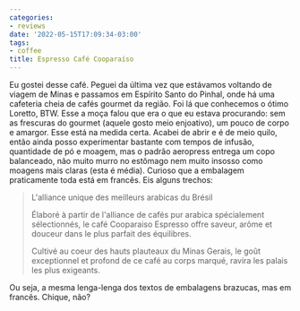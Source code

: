 ```yaml
---
categories:
- reviews
date: '2022-05-15T17:09:34-03:00'
tags:
- coffee
title: Espresso Café Cooparaíso
---
```


Eu gostei desse café. Peguei da última vez que estávamos voltando de viagem de Minas e passamos em Espírito Santo do Pinhal, onde há uma cafeteria cheia de cafés gourmet da região. Foi lá que conhecemos o ótimo Loretto, BTW. Esse a moça falou que era o que eu estava procurando: sem as frescuras do gourmet (aquele gosto meio enjoativo), um pouco de corpo e amargor. Esse está na medida certa. Acabei de abrir e é de meio quilo, então ainda posso experimentar bastante com tempos de infusão, quantidade de pó e moagem, mas o padrão aeropress entrega um copo balanceado, não muito murro no estômago nem muito insosso como moagens mais claras (esta é média). Curioso que a embalagem praticamente toda está em francês. Eis alguns trechos:

> L'alliance unique des meilleurs arabicas du Brésil
>
> Élaboré à partir de l'alliance de cafés pur arabica spécialement sélectionnés, le café Cooparaiso Espresso offre saveur, arôme et douceur dans le plus parfait des équilibres.
>
> Cultivé au coeur des hauts plauteaux du Minas Gerais, le goût exceptionnel et profond de ce café au corps marqué, ravira les palais les plus exigeants.

Ou seja, a mesma lenga-lenga dos textos de embalagens brazucas, mas em francês. Chique, não?
